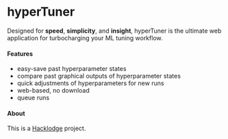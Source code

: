 hyperTuner
====
Designed for **speed**, **simplicity**, and **insight**, hyperTuner is the ultimate web application for turbocharging your ML tuning workflow. 

#### Features
- easy-save past hyperparameter states
- compare past graphical outputs of hyperparameter states
- quick adjustments of hyperparameters for new runs
- web-based, no download
- queue runs

#### About
This is a [Hacklodge](https://hacklodge.org) project.
